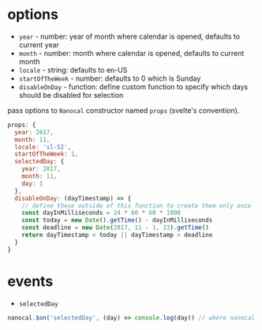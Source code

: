 # options

- `year` - number: year of month where calendar is opened, defaults to current year
- `month` - number: month where calendar is opened, defaults to current month
- `locale` - string: defaults to en-US
- `startOfTheWeek` - number: defaults to 0 which is Sunday
- `disableOnDay` - function: define custom function to specify which days should be disabled for selection

pass options to `Nanocal` constructor named `props` (svelte's convention).

```js
props: {
  year: 2017,
  month: 11,
  locale: 'sl-SI',
  startOfTheWeek: 1,
  selectedDay: {
    year: 2017,
    month: 11,
    day: 1
  },
  disableOnDay: (dayTimestamp) => {
    // define these outside of this function to create them only once
    const dayInMilliseconds = 24 * 60 * 60 * 1000
    const today = new Date().getTime() - dayInMilliseconds
    const deadline = new Date(2017, 11 - 1, 23).getTime()
    return dayTimestamp < today || dayTimestamp > deadline
  }
}
```

# events

- `selectedDay`

```js
nanocal.$on('selectedDay', (day) => console.log(day)) // where nanocal is Nanocal's instance
```
